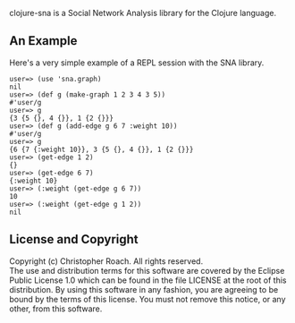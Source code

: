 clojure-sna is a Social Network Analysis library for the Clojure
language.

An Example
----------

Here's a very simple example of a REPL session with the SNA library.

    user=> (use 'sna.graph)
    nil
    user=> (def g (make-graph 1 2 3 4 3 5))
    #'user/g
    user=> g
    {3 {5 {}, 4 {}}, 1 {2 {}}}
    user=> (def g (add-edge g 6 7 :weight 10))
    #'user/g
    user=> g
    {6 {7 {:weight 10}}, 3 {5 {}, 4 {}}, 1 {2 {}}}
    user=> (get-edge 1 2)
    {}
    user=> (get-edge 6 7)
    {:weight 10}
    user=> (:weight (get-edge g 6 7))
    10
    user=> (:weight (get-edge g 1 2))
    nil
    
License and Copyright
---------------------

Copyright (c) Christopher Roach. All rights reserved.  
The use and distribution terms for this software are covered by the
Eclipse Public License 1.0 which can be found in the file LICENSE
at the root of this distribution. By using this software in any
fashion, you are agreeing to be bound by the terms of this license.
You must not remove this notice, or any other, from this software.
